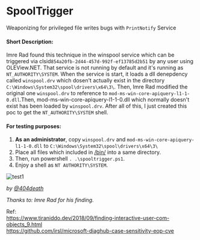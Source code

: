 # SpoolTrigger
Weaponizing for privileged file writes bugs with `PrintNotify` Service


#### Short Description:
Imre Rad found this technique in the winspool service which can be triggered via clsid`854a20fb-2d44-457d-992f-ef13785d2b51` by any user using OLEView.NET. That service is not running by default and it's running as `NT_AUTHORITY\SYSTEM`. When the service is start, it loads a dll denepdency called `winspool.drv` which dosen't actually exist in the directory `C:\Windows\System32\spool\drivers\x64\3\`. Then, Imre Rad modified the original one `winspool.drv` to reference to `mod-ms-win-core-apiquery-l1-1-0.dll`.Then, mod-ms-win-core-apiquery-l1-1-0.dll which normally doesn't exist has been loaded by `winspool.drv`. After all of this, I just created this poc to get the `NT_AUTHORITY\SYSTEM` shell.

#### For testing purposes:
1. **As an administrator**, copy `winspool.drv` and `mod-ms-win-core-apiquery-l1-1-0.dll` to `C:\Windows\System32\spool\drivers\x64\3\`
2. Place all files which included in [/bin/](https://github.com/sailay1996/SpoolTrigger/tree/main/bin) into a same directory. 
3. Then, run powershell `. .\spooltrigger.ps1`.
4. Enjoy a shell as `NT AUTHORITY\SYSTEM`.

![test1](https://github.com/sailay1996/SpoolTrigger/blob/main/SpoolTrigger.jpg)

*by [@404death](https://twitter.com/404death)*

*Thanks to: Imre Rad for his finding.*


Ref: <br>
https://www.tiraniddo.dev/2018/09/finding-interactive-user-com-objects_9.html <br>
https://github.com/irsl/microsoft-diaghub-case-sensitivity-eop-cve
